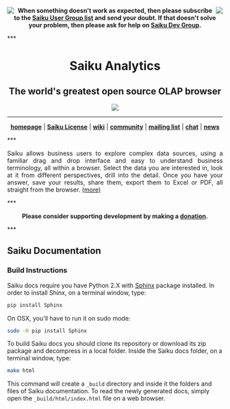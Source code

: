 <a href="#readme"></a>

<p align="center">
  <img src="https://raw.githubusercontent.com/OSBI/saiku/assets/L.png" align="left">
  <img src="https://raw.githubusercontent.com/OSBI/saiku/assets/R.png" align="right">
  <b>
    When something doesn't work as expected, then please subscribe to the 
    <a href="https://groups.google.com/a/saiku.meteorite.bi/forum/#!forum/user">Saiku User Group list</a> 
    and send your doubt. If that doesn't solve your problem, then please ask for help on 
    <a href="https://groups.google.com/a/saiku.meteorite.bi/forum/#!forum/dev">Saiku Dev Group</a>.
  </b>
</p>
***

<h1 align="center">Saiku Analytics</h1>
<h2 align="center">The world's greatest open source OLAP browser</h2>
<p align="center"><a href="http://www2.meteorite.bi/saiku-demo/"><img src="https://raw.githubusercontent.com/OSBI/saiku/assets/saiku-demo-1.jpg"/></a></p>
<hr />
<p align="center">
  <a href="http://www.meteorite.bi/"><b>homepage</b></a> |
  <a href="http://licensing.meteorite.bi/"><b>Saiku License</b></a> |
  <a href="http://wiki.meteorite.bi/display/SAIK/Saiku"><b>wiki</b></a> |
  <a href="http://community.meteorite.bi/"><b>community</b></a> |
  <a href="https://groups.google.com/a/saiku.meteorite.bi/forum/#!forum/dev"><b>mailing list</b></a> |
  <a href="http://webchat.freenode.net/?channels=##saiku"><b>chat</b></a> |
  <a href="https://twitter.com/SaikuAnalytics"><b>news</b></a>
</p>
***

<p align="justify">
  Saiku allows business users to explore complex data sources, 
  using a familiar drag and drop interface and easy to understand 
  business terminology, all within a browser. Select the data you 
  are interested in, look at it from different perspectives, 
  drill into the detail. Once you have your answer, save your results, 
  share them, export them to Excel or PDF, all straight from the browser.
  <a href="http://www.meteorite.bi/">(more)</a>
</p>
***

<p align="center">
  <b>
    Please consider supporting development by making a
    <a href="http://www.meteorite.bi/products/saiku/sponsorship">donation</a>.
  </b>
</p>
***

## Saiku Documentation

### Build Instructions

Saiku docs require you have Python 2.X with [Sphinx](http://www.sphinx-doc.org) package installed. In order to install Shinx, on a terminal window, type:

```bash
pip install Sphinx
```

On OSX, you'll have to run it on sudo mode:

```bash
sudo -H pip install Sphinx
```

To build Saiku docs you should clone its repository or download its zip package and decompress in a local folder. Inside the Saiku docs folder, on a terminal window, type:

```bash
make html
```

This command will create a `_build` directory and inside it the folders and files of Saiku documentation. To read the newly generated docs, simply open the `_build/html/index.html` file on a web browser.
